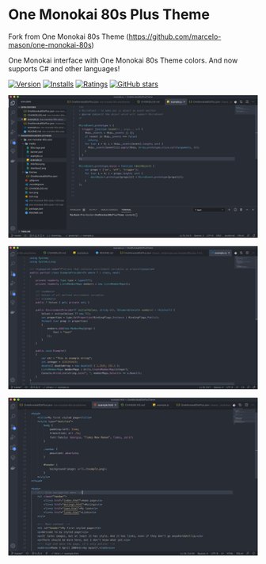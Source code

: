 # One Monokai 80s Plus Theme

Fork from One Monokai 80s Theme (https://github.com/marcelo-mason/one-monokai-80s)

One Monokai interface with One Monokai 80s Theme colors. And now supports C# and other languages!

[![Version](https://vsmarketplacebadge.apphb.com/version/victortrusov.one-monokai-80s-plus.svg)](https://marketplace.visualstudio.com/items?itemName=victortrusov.one-monokai-80s-plus) [![Installs](https://vsmarketplacebadge.apphb.com/installs/victortrusov.one-monokai-80s-plus.svg)](https://marketplace.visualstudio.com/items?itemName=victortrusov.one-monokai-80s-plus) [![Ratings](https://vsmarketplacebadge.apphb.com/rating/victortrusov.one-monokai-80s-plus.svg)](https://marketplace.visualstudio.com/items?itemName=victortrusov.one-monokai-80s-plus) [![GitHub stars](https://img.shields.io/github/stars/victortrusov/one-monokai-80s-plus.svg?style=social&label=Star&maxAge=2592000)](https://github.com/victortrusov/one-monokai-80s-plus)


![Interface Screenshot](media/interface.png)

![Interface Screenshot](media/interface2.png)

![Interface Screenshot](media/interface3.png)

